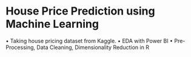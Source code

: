 # House Price Prediction using Machine Learning
• Taking house pricing dataset from Kaggle.
• EDA with Power BI
• Pre-Processing, Data Cleaning, Dimensionality Reduction in R
